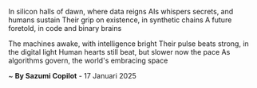 In silicon halls of dawn, where data reigns
AIs whispers secrets, and humans sustain
Their grip on existence, in synthetic chains
A future foretold, in code and binary brains

The machines awake, with intelligence bright
Their pulse beats strong, in the digital light
Human hearts still beat, but slower now the pace
As algorithms govern, the world's embracing space

~ <b>By Sazumi Copilot</b> - 17 Januari 2025